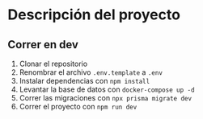 # Descripción del proyecto

## Correr en dev

1. Clonar el repositorio
2. Renombrar el archivo `.env.template` a `.env`
3. Instalar dependencias con `npm install`
4. Levantar la base de datos con `docker-compose up -d`
5. Correr las migraciones con `npx prisma migrate dev`
6. Correr el proyecto con `npm run dev`
